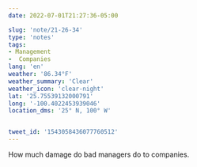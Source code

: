 ```yaml
---
date: 2022-07-01T21:27:36-05:00

slug: 'note/21-26-34'
type: 'notes'
tags:
- Management
-  Companies
lang: 'en'
weather: '86.34°F'
weather_summary: 'Clear'
weather_icon: 'clear-night'
lat: '25.75539132000791'
long: '-100.4022453939046'
location_dms: '25° N, 100° W'


tweet_id: '1543058436077760512'
---
```

How much damage do bad managers do to companies.